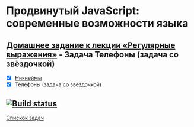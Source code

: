 # Продвинутый JavaScript: современные возможности языка
## [Домашнее задание к лекции «Регулярные выражения»](https://github.com/TomSG03/ajs-homeworks/tree/master/regex) - Задача Телефоны (задача со звёздочкой)
- [x] [Никнеймы](https://github.com/TomSG03/ajs-homeworks-regex)
- [x] Телефоны (задача со звёздочкой)

[![Build status](https://ci.appveyor.com/api/projects/status/qovist39g4d3ihr7?svg=true)](https://ci.appveyor.com/project/TomSG03/ajs-homeworks-regex-phone)
---
[Спискок задач](https://github.com/TomSG03/ajs-homeworks-list)
